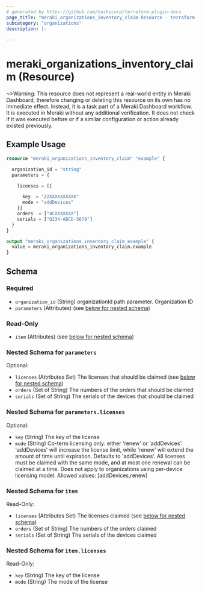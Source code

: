 ```yaml
---
# generated by https://github.com/hashicorp/terraform-plugin-docs
page_title: "meraki_organizations_inventory_claim Resource - terraform-provider-meraki"
subcategory: "organizations"
description: |-
  
---
```


# meraki_organizations_inventory_claim (Resource)



~>Warning: This resource does not represent a real-world entity in Meraki Dashboard, therefore changing or deleting this resource on its own has no immediate effect. Instead, it is a task part of a Meraki Dashboard workflow. It is executed in Meraki without any additional verification. It does not check if it was executed before or if a similar configuration or action 
already existed previously.


## Example Usage

```terraform
resource "meraki_organizations_inventory_claim" "example" {

  organization_id = "string"
  parameters = {

    licenses = [{

      key  = "Z2XXXXXXXXXX"
      mode = "addDevices"
    }]
    orders  = ["4CXXXXXXX"]
    serials = ["Q234-ABCD-5678"]
  }
}

output "meraki_organizations_inventory_claim_example" {
  value = meraki_organizations_inventory_claim.example
}
```

<!-- schema generated by tfplugindocs -->
## Schema

### Required

- `organization_id` (String) organizationId path parameter. Organization ID
- `parameters` (Attributes) (see [below for nested schema](#nestedatt--parameters))

### Read-Only

- `item` (Attributes) (see [below for nested schema](#nestedatt--item))

<a id="nestedatt--parameters"></a>
### Nested Schema for `parameters`

Optional:

- `licenses` (Attributes Set) The licenses that should be claimed (see [below for nested schema](#nestedatt--parameters--licenses))
- `orders` (Set of String) The numbers of the orders that should be claimed
- `serials` (Set of String) The serials of the devices that should be claimed

<a id="nestedatt--parameters--licenses"></a>
### Nested Schema for `parameters.licenses`

Optional:

- `key` (String) The key of the license
- `mode` (String) Co-term licensing only: either 'renew' or 'addDevices'. 'addDevices' will increase the license limit, while 'renew' will extend the amount of time until expiration. Defaults to 'addDevices'. All licenses must be claimed with the same mode, and at most one renewal can be claimed at a time. Does not apply to organizations using per-device licensing model.
                                              Allowed values: [addDevices,renew]



<a id="nestedatt--item"></a>
### Nested Schema for `item`

Read-Only:

- `licenses` (Attributes Set) The licenses claimed (see [below for nested schema](#nestedatt--item--licenses))
- `orders` (Set of String) The numbers of the orders claimed
- `serials` (Set of String) The serials of the devices claimed

<a id="nestedatt--item--licenses"></a>
### Nested Schema for `item.licenses`

Read-Only:

- `key` (String) The key of the license
- `mode` (String) The mode of the license
